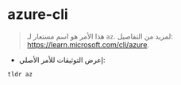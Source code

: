 # azure-cli

> هذا الأمر هو اسم مستعار لـ `az`.
> لمزيد من التفاصيل: <https://learn.microsoft.com/cli/azure>.

- إعرض التوثيقات للأمر الأصلي:

`tldr az`
